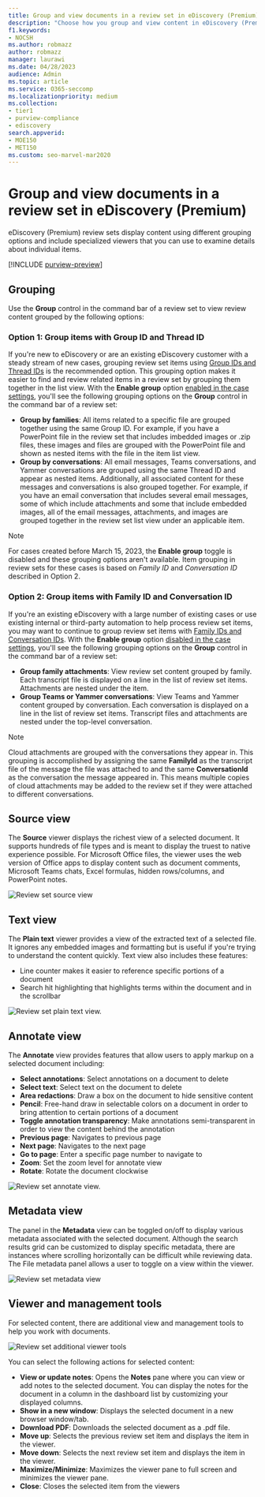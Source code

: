 ```yaml
---
title: Group and view documents in a review set in eDiscovery (Premium)
description: "Choose how you group and view content in eDiscovery (Premium) review sets. Includes grouping review set items by families and conversations, and viewing individual item source, plain text, annotate, and metadata information."
f1.keywords:
- NOCSH
ms.author: robmazz
author: robmazz
manager: laurawi
ms.date: 04/28/2023
audience: Admin
ms.topic: article
ms.service: O365-seccomp
ms.localizationpriority: medium
ms.collection:
- tier1
- purview-compliance
- ediscovery
search.appverid:
- MOE150
- MET150
ms.custom: seo-marvel-mar2020
---
```


# Group and view documents in a review set in eDiscovery (Premium)

eDiscovery (Premium) review sets display content using different grouping options and include specialized viewers that you can use to examine details about individual items.

[!INCLUDE [purview-preview](../includes/purview-preview.md)]

## Grouping

Use the **Group** control in the command bar of a review set to view review content grouped by the following options:

### Option 1: Group items with Group ID and Thread ID

If you're new to eDiscovery or are an existing eDiscovery customer with a steady stream of new cases, grouping review set items using [Group IDs and Thread IDs](ediscovery-document-metadata-fields.md) is the recommended option. This grouping option makes it easier to find and review related items in a review set by grouping them together in the list view. With the **Enable group** option [enabled in the case settings](ediscovery-configure-review-set-settings.md), you'll see the following grouping options on the **Group** control in the command bar of a review set:

- **Group by families**: All items related to a specific file are grouped together using the same Group ID. For example, if you have a PowerPoint file in the review set that includes imbedded images or .zip files, these images and files are grouped with the PowerPoint file and shown as nested items with the file in the item list view.
- **Group by conversations**: All email messages, Teams conversations, and Yammer conversations are grouped using the same Thread ID and appear as nested items. Additionally, all associated content for these messages and conversations is also grouped together. For example, if you have an email conversation that includes several email messages, some of which include attachments and some that include embedded images, all of the email messages, attachments, and images are grouped together in the review set list view under an applicable item.

>[!NOTE]
> For cases created before March 15, 2023, the **Enable group** toggle is disabled and these grouping options aren't available. Item grouping in review sets for these cases is based on *Family ID* and *Conversation ID* described in Option 2.

### Option 2: Group items with Family ID and Conversation ID

If you're an existing eDiscovery with a large number of existing cases or use existing internal or third-party automation to help process review set items, you may want to continue to group review set items with [Family IDs and Conversation IDs](ediscovery-document-metadata-fields.md). With the **Enable group** option [disabled in the case settings](ediscovery-configure-review-set-settings.md), you'll see the following grouping options on the **Group** control in the command bar of a review set:

- **Group family attachments**: View review set content grouped by family. Each transcript file is displayed on a line in the list of review set items. Attachments are nested under the item.
- **Group Teams or Yammer conversations**: View Teams and Yammer content grouped by conversation. Each conversation is displayed on a line in the list of review set items. Transcript files and attachments are nested under the top-level conversation.

> [!NOTE]
> Cloud attachments are grouped with the conversations they appear in. This grouping is accomplished by assigning the same **FamilyId** as the transcript file of the message the file was attached to and the same **ConversationId** as the conversation the message appeared in. This means multiple copies of cloud attachments may be added to the review set if they were attached to different conversations.

## Source view

The **Source** viewer displays the richest view of a selected document. It supports hundreds of file types and is meant to display the truest to native experience possible. For Microsoft Office files, the viewer uses the web version of Office apps to display content such as document comments, Microsoft Teams chats, Excel formulas, hidden rows/columns, and PowerPoint notes.

![Review set source view](../media/ediscovery-source-view.png)

## Text view

The **Plain text** viewer provides a view of the extracted text of a selected file. It ignores any embedded images and formatting but is useful if you're trying to understand the content quickly. Text view also includes these features:

- Line counter makes it easier to reference specific portions of a document
- Search hit highlighting that highlights terms within the document and in the scrollbar

![Review set plain text view.](../media/ediscovery-plain-text-view.png)

## Annotate view

The **Annotate** view provides features that allow users to apply markup on a selected document including:

- **Select annotations**: Select annotations on a document to delete
- **Select text**: Select text on the document to delete
- **Area redactions**: Draw a box on the document to hide sensitive content
- **Pencil**: Free-hand draw in selectable colors on a document in order to bring attention to certain portions of a document
- **Toggle annotation transparency**: Make annotations semi-transparent in order to view the content behind the annotation
- **Previous page**: Navigates to previous page
- **Next page**: Navigates to the next page
- **Go to page**: Enter a specific page number to navigate to
- **Zoom**: Set the zoom level for annotate view
- **Rotate**: Rotate the document clockwise

![Review set annotate view.](../media/ediscovery-annotate-view.png)

## Metadata view

The panel in the **Metadata** view can be toggled on/off to display various metadata associated with the selected document. Although the search results grid can be customized to display specific metadata, there are instances where scrolling horizontally can be difficult while reviewing data. The File metadata panel allows a user to toggle on a view within the viewer.

![Review set metadata view](../media/ediscovery-metadata-view.png)

## Viewer and management tools

For selected content, there are additional view and management tools to help you work with documents.

![Review set additional viewer tools](../media/ediscovery-additional-viewer-tools.png)

You can select the following actions for selected content:

- **View or update notes**: Opens the **Notes** pane where you can view or add notes to the selected document. You can display the notes for the document in a column in the dashboard list by customizing your displayed columns.
- **Show in a new window**: Displays the selected document in a new browser window/tab.
- **Download PDF**: Downloads the selected document as a .pdf file.
- **Move up**: Selects the previous review set item and displays the item in the viewer.
- **Move down**: Selects the next review set item and displays the item in the viewer.
- **Maximize/Minimize**: Maximizes the viewer pane to full screen and minimizes the viewer pane.
- **Close**: Closes the selected item from the viewers
